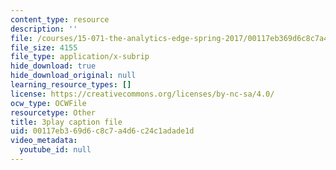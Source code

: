 ```yaml
---
content_type: resource
description: ''
file: /courses/15-071-the-analytics-edge-spring-2017/00117eb369d6c8c7a4d6c24c1adade1d_AlDhA-NY5IA.srt
file_size: 4155
file_type: application/x-subrip
hide_download: true
hide_download_original: null
learning_resource_types: []
license: https://creativecommons.org/licenses/by-nc-sa/4.0/
ocw_type: OCWFile
resourcetype: Other
title: 3play caption file
uid: 00117eb3-69d6-c8c7-a4d6-c24c1adade1d
video_metadata:
  youtube_id: null
---
```

